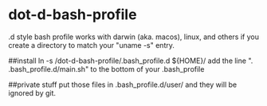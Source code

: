 # dot-d-bash-profile
.d style bash profile works with darwin (aka. macos), linux, and others if you create a directory to match your "uname -s" entry.

##install
ln -s <your path to>/dot-d-bash-profile/.bash_profile.d ${HOME}/
add the line
  ". .bash_profile.d/main.sh"
to the bottom of your .bash_profile

##private stuff
put those files in .bash_profile.d/user/ and they will be ignored by git.

